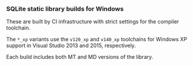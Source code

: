 ### SQLite static library builds for Windows

These are built by CI infrastructure with strict settings for the compiler toolchain.

The `*_xp` variants use the `v120_xp` and `v140_xp` toolchains for Windows XP support in Visual Studio 2013 and 2015, respectively.

Each build includes both MT and MD versions of the library.

